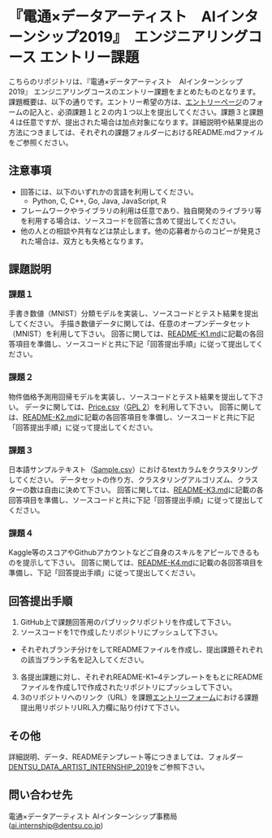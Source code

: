 # 『電通×データアーティスト　AIインターンシップ2019』　エンジニアリングコース エントリー課題
こちらのリポジトリは、『電通×データアーティスト　AIインターンシップ2019』 エンジニアリングコースのエントリー課題をまとめたものとなります。 課題概要は、以下の通りです。エントリー希望の方は、[エントリーページ](https://job.axol.jp/gs/i/dentsu_21/entry_4820230714)のフォームの記入と、必須課題１と２の内１つ以上を提出してください。課題３と課題４は任意ですが、提出された場合は加点対象になります。詳細説明や結果提出の方法につきましては、それぞれの課題フォルダーにおけるREADME.mdファイルをご参照ください。

注意事項
----
* 回答には、以下のいずれかの言語を利用してください。
  * Python, C, C++, Go, Java, JavaScript, R
* フレームワークやライブラリの利用は任意であり、独自開発のライブラリ等を利用する場合は、ソースコードを回答に含めて提出してください。
* 他の人との相談や共有などは禁止します。他の応募者からのコピーが発見された場合は、双方とも失格となります。

課題説明
----
### 課題１
手書き数値（MNIST）分類モデルを実装し、ソースコードとテスト結果を提出してください。
手描き数値データに関しては、任意のオープンデータセット（MNIST）を利用して下さい。
回答に関しては、[README-K1.md](https://github.com/da-recruiting/internship-coding-tasks/blob/master/DENTSU_DATA_ARTIST_INTERNSHIP_2019/README-K1.md)に記載の各回答項目を準備し、ソースコードと共に下記「回答提出手順」に従って提出してください。

### 課題２
物件価格予測用回帰モデルを実装し、ソースコードとテスト結果を提出して下さい。
データに関しては、[Price.csv](https://github.com/da-recruiting/internship-coding-tasks/blob/master/DENTSU_DATA_ARTIST_INTERNSHIP_2019/Price.csv)（[GPL 2](http://www.gnu.org/licenses/old-licenses/gpl-2.0.en.html)）を利用して下さい。
回答に関しては、[README-K2.md](https://github.com/da-recruiting/internship-coding-tasks/blob/master/DENTSU_DATA_ARTIST_INTERNSHIP_2019/README-K2.md)に記載の各回答項目を準備し、ソースコードと共に下記「回答提出手順」に従って提出してください。

### 課題３
日本語サンプルテキスト（[Sample.csv](https://github.com/da-recruiting/internship-coding-tasks/blob/master/DENTSU_DATA_ARTIST_INTERNSHIP_2019/Sample.csv)）におけるtextカラムをクラスタリングしてください。
データセットの作り方、クラスタリングアルゴリズム、クラスターの数は自由に決めて下さい。
回答に関しては、[README-K3.md](https://github.com/da-recruiting/internship-coding-tasks/blob/master/DENTSU_DATA_ARTIST_INTERNSHIP_2019/README-K3.md)に記載の各回答項目を準備し、ソースコードと共に下記「回答提出手順」に従って提出してください。

### 課題４
Kaggle等のスコアやGithubアカウントなどご自身のスキルをアピールできるものを提示して下さい。
回答に関しては、[README-K4.md](https://github.com/da-recruiting/internship-coding-tasks/blob/master/DENTSU_DATA_ARTIST_INTERNSHIP_2019/README-K4.md)に記載の各回答項目を準備し、下記「回答提出手順」に従って提出してください。

回答提出手順
----
1. GitHub上で課題回答用のパブリックリポジトリを作成して下さい。
2. ソースコードを1で作成したリポジトリにプッシュして下さい。
  * それぞれブランチ分けをしてREADMEファイルを作成し、提出課題それぞれの該当ブランチ名を記入してください。
3. 各提出課題に対し、それぞれREADME-K1~4テンプレートをもとにREADMEファイルを作成し1で作成されたリポジトリにプッシュして下さい。
4. 3のリポジトリへのリンク（URL）を課題[エントリーフォーム](https://job.axol.jp/gs/i/dentsu_21/entry_4820230714/)における課題提出用リポジトリURL入力欄に貼り付けて下さい。

その他
---
詳細説明、データ、READMEテンプレート等につきましては、フォルダー[DENTSU_DATA_ARTIST_INTERNSHIP_2019](https://github.com/da-recruiting/internship-coding-tasks/tree/master/DENTSU_DATA_ARTIST_INTERNSHIP_2019)をご参照下さい。

問い合わせ先
----
電通×データアーティスト AIインターンシップ事務局 (ai.internship@dentsu.co.jp)
